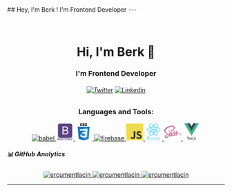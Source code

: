 <br/>
<br/>
## Hey, I'm Berk ! I'm Frontend Developer
---
<br/><br/><br/>
<h1 align="center">Hi, I'm Berk 👋</h1>
<h3 align="center"> I'm Frontend Developer</h3>
<h6 align="center" >
    <a href="https://https://twitter.com/Berkcinar666" target="blank"><img height="18"
        src="https://img.shields.io/badge/Twitter-1DA1F2?style=flat&logo=twitter&logoColor=white" alt="Twitter" /></a>
<a href="https://www.linkedin.com/in//"> <img height="18"
    src="https://img.shields.io/badge/LinkedIn-blue?style=flat&logo=linkedin&labelColor=blue" alt="Linkedin" /></a>
</h6>


<h3  align="center">Languages and Tools:</h3>
<p  align="center"> <a href="https://babeljs.io/" target="_blank"> <img src="https://www.vectorlogo.zone/logos/babeljs/babeljs-icon.svg" alt="babel" width="40" height="40"/> </a> <a href="https://getbootstrap.com" target="_blank"> <img src="https://raw.githubusercontent.com/devicons/devicon/master/icons/bootstrap/bootstrap-plain-wordmark.svg" alt="bootstrap" width="40" height="40"/> </a> <a href="https://www.w3schools.com/css/" target="_blank"> <img src="https://raw.githubusercontent.com/devicons/devicon/master/icons/css3/css3-original-wordmark.svg" alt="css3" width="40" height="40"/> </a> <a href="https://firebase.google.com/" target="_blank"> <img src="https://www.vectorlogo.zone/logos/firebase/firebase-icon.svg" alt="firebase" width="40" height="40"/> </a> <a href="https://www.javascript.com" target="_blank"> <img src="https://raw.githubusercontent.com/devicons/devicon/master/icons/javascript/javascript-original.svg" alt="javascript" width="40" height="40"/> </a><a href="https://reactjs.org/" target="_blank"> <img src="https://raw.githubusercontent.com/devicons/devicon/master/icons/react/react-original-wordmark.svg" alt="react" width="40" height="40"/> </a>   <a href="https://sass-lang.com" target="_blank"> <img src="https://raw.githubusercontent.com/devicons/devicon/master/icons/sass/sass-original.svg" alt="sass" width="40" height="40"/> </a> <a href="https://vuejs.org/" target="_blank"> <img src="https://raw.githubusercontent.com/devicons/devicon/master/icons/vuejs/vuejs-original-wordmark.svg" alt="vuejs" width="40" height="40"/> </a> </p>


<h5 align="center>- 📫 You can reach me: **berkcinr@gmail.com** </h5>



### 📊 GitHub Analytics
<p align="center">
<a href="https://github.com/ercumentlacin">
  <img height="180em" align="center" src="https://github-readme-stats.vercel.app/api?username=ercumentlacin&show_icons=true&locale=en&theme=algolia&include_all_commits=true&count_private=true" alt="ercumentlacin"/>
  <img height="180em" align="center" src="https://github-readme-stats.vercel.app/api/top-langs?username=ercumentlacin&show_icons=true&locale=en&layout=compact&langs_count=8&theme=algolia" alt="ercumentlacin"/>
  <img align="center" src="https://github-readme-streak-stats.herokuapp.com?user=ercumentlacin&theme=algolia" alt="ercumentlacin" />
</a>
</p>

----


